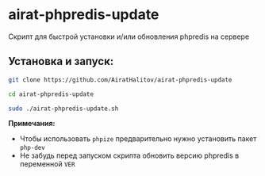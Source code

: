 # airat-phpredis-update
Скрипт для быстрой установки и/или обновления phpredis на сервере

## Установка и запуск:
```bash
git clone https://github.com/AiratHalitov/airat-phpredis-update

cd airat-phpredis-update

sudo ./airat-phpredis-update.sh
```

**Примечания:** 
- Чтобы использовать `phpize` предварительно нужно установить пакет `php-dev`
- Не забудь перед запуском скрипта обновить версию phpredis в переменной `VER`
